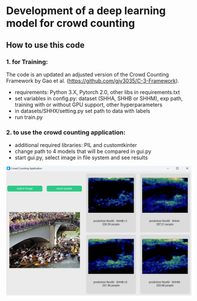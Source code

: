 # Development of a deep learning model for crowd counting

## How to use this code

### 1. for Training:
The code is an updated an adjusted version of the Crowd Counting Framework by Gao et al. (https://github.com/gjy3035/C-3-Framework).
- requirements: Python 3.X, Pytorch 2.0, other libs in requirements.txt
- set variables in config.py: dataset (SHHA, SHHB or SHHM), exp path, training with or without GPU support, other hyperparameters
- in datasets/SHHX/setting.py set path to data with labels
- run train.py


### 2. to use the crowd counting application:
- additional required libraries: PIL and customtkinter
- change path to 4 models that will be compared in gui.py
- start gui.py, select image in file system and see results

![img.png](appDemo.png)